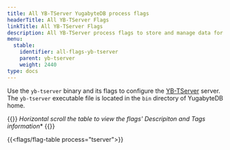 ```yaml
---
title: All YB-TServer YugabyteDB process flags
headerTitle: All YB-TServer Flags
linkTitle: All YB-TServer Flags
description: All YB-TServer process flags to store and manage data for client applications.
menu:
  stable:
    identifier: all-flags-yb-tserver
    parent: yb-tserver
    weight: 2440
type: docs
---
```


Use the `yb-tserver` binary and its flags to configure the [YB-TServer](../../../architecture/concepts/yb-tserver/) server. The `yb-tserver` executable file is located in the `bin` directory of YugabyteDB home.

{{<note>}} **Horizontal scroll the table to view the flags' Descripiton* and Tags information** {{</note>}}

{{<flags/flag-table process="tserver">}}

